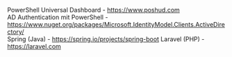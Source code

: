 PowerShell Universal Dashboard - https://www.poshud.com <br>
AD Authentication mit PowerShell - https://www.nuget.org/packages/Microsoft.IdentityModel.Clients.ActiveDirectory/ <br>
Spring (Java) - https://spring.io/projects/spring-boot
Laravel (PHP) - https://laravel.com

